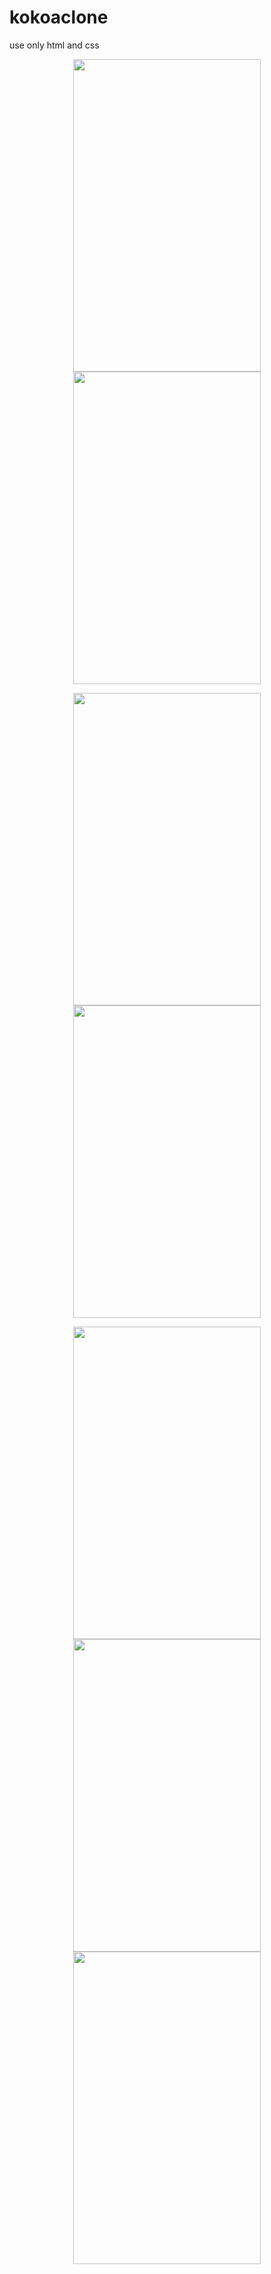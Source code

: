# kokoaclone

use only html and css
<p  align="center">
<img src="https://user-images.githubusercontent.com/95170874/175965434-60dadd88-1ef5-4df6-a480-73fed3b62379.JPG" width="300" height="500"/>
<img src="https://user-images.githubusercontent.com/95170874/175964805-e9e34d15-97cb-43b6-ad5d-4edd307c0687.JPG" width="300" height="500"/>
</p>

<p  align="center">
<img src="https://user-images.githubusercontent.com/95170874/175964831-4232ae7b-ec64-46a0-8df6-64192b9fa57f.JPG" width="300" height="500"/>
<img src="https://user-images.githubusercontent.com/95170874/175964731-29437761-a0f4-4c7f-a3c2-1adbe4edcf0a.JPG" width="300" height="500"/>
</p>

<p  align="center">
<img src="https://user-images.githubusercontent.com/95170874/175964884-a0f1b570-b6a0-45f3-9205-759432a788e1.JPG" width="300" height="500"/>
<img src="https://user-images.githubusercontent.com/95170874/175964883-74121e29-f55c-47cf-8873-6eae6bf2bcc9.JPG" width="300" height="500"/>
<img src="https://user-images.githubusercontent.com/95170874/175964893-1d11c22d-8117-43a7-ae15-c5db2c974a67.JPG" width="300" height="500"/>
</p>
